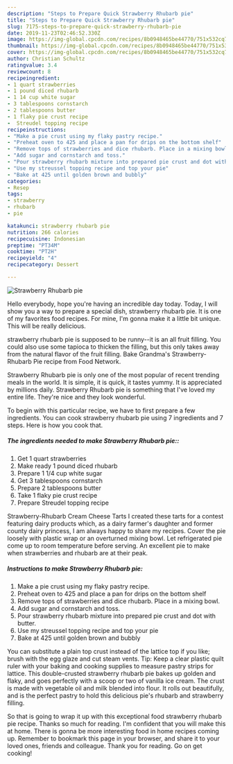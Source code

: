 ```yaml
---
description: "Steps to Prepare Quick Strawberry Rhubarb pie"
title: "Steps to Prepare Quick Strawberry Rhubarb pie"
slug: 7175-steps-to-prepare-quick-strawberry-rhubarb-pie
date: 2019-11-23T02:46:52.330Z
image: https://img-global.cpcdn.com/recipes/8b0948465be44770/751x532cq70/strawberry-rhubarb-pie-recipe-main-photo.jpg
thumbnail: https://img-global.cpcdn.com/recipes/8b0948465be44770/751x532cq70/strawberry-rhubarb-pie-recipe-main-photo.jpg
cover: https://img-global.cpcdn.com/recipes/8b0948465be44770/751x532cq70/strawberry-rhubarb-pie-recipe-main-photo.jpg
author: Christian Schultz
ratingvalue: 3.4
reviewcount: 8
recipeingredient:
- 1 quart strawberries
- 1 pound diced rhubarb
- 1 14 cup white sugar
- 3 tablespoons cornstarch
- 2 tablespoons butter
- 1 flaky pie crust recipe
-  Streudel topping recipe
recipeinstructions:
- "Make a pie crust using my flaky pastry recipe."
- "Preheat oven to 425 and place a pan for drips on the bottom shelf"
- "Remove tops of strawberries and dice rhubarb. Place in a mixing bowl."
- "Add sugar and cornstarch and toss."
- "Pour strawberry rhubarb mixture into prepared pie crust and dot with butter."
- "Use my streussel topping recipe and top your pie"
- "Bake at 425 until golden brown and bubbly"
categories:
- Resep
tags:
- strawberry
- rhubarb
- pie

katakunci: strawberry rhubarb pie
nutrition: 266 calories
recipecuisine: Indonesian
preptime: "PT34M"
cooktime: "PT2H"
recipeyield: "4"
recipecategory: Dessert

---
```



![Strawberry Rhubarb pie](https://img-global.cpcdn.com/recipes/8b0948465be44770/751x532cq70/strawberry-rhubarb-pie-recipe-main-photo.jpg)

Hello everybody, hope you're having an incredible day today. Today, I will show you a way to prepare a special dish, strawberry rhubarb pie. It is one of my favorites food recipes. For mine, I'm gonna make it a little bit unique. This will be really delicious.

strawberry rhubarb pie is supposed to be runny--it is an all fruit filling. You could also use some tapioca to thicken the filling, but this only takes away from the natural flavor of the fruit filling. Bake Grandma&#39;s Strawberry-Rhubarb Pie recipe from Food Network.

Strawberry Rhubarb pie is only one of the most popular of recent trending meals in the world. It is simple, it is quick, it tastes yummy. It is appreciated by millions daily. Strawberry Rhubarb pie is something that I've loved my entire life. They're nice and they look wonderful.


To begin with this particular recipe, we have to first prepare a few ingredients. You can cook strawberry rhubarb pie using 7 ingredients and 7 steps. Here is how you cook that.

##### The ingredients needed to make Strawberry Rhubarb pie::

1. Get 1 quart strawberries
1. Make ready 1 pound diced rhubarb
1. Prepare 1 1/4 cup white sugar
1. Get 3 tablespoons cornstarch
1. Prepare 2 tablespoons butter
1. Take 1 flaky pie crust recipe
1. Prepare  Streudel topping recipe


Strawberry-Rhubarb Cream Cheese Tarts I created these tarts for a contest featuring dairy products which, as a dairy farmer&#39;s daughter and former county dairy princess, I am always happy to share my recipes. Cover the pie loosely with plastic wrap or an overturned mixing bowl. Let refrigerated pie come up to room temperature before serving. An excellent pie to make when strawberries and rhubarb are at their peak. 

##### Instructions to make Strawberry Rhubarb pie:

1. Make a pie crust using my flaky pastry recipe.
1. Preheat oven to 425 and place a pan for drips on the bottom shelf
1. Remove tops of strawberries and dice rhubarb. Place in a mixing bowl.
1. Add sugar and cornstarch and toss.
1. Pour strawberry rhubarb mixture into prepared pie crust and dot with butter.
1. Use my streussel topping recipe and top your pie
1. Bake at 425 until golden brown and bubbly


You can substitute a plain top crust instead of the lattice top if you like; brush with the egg glaze and cut steam vents. Tip: Keep a clear plastic quilt ruler with your baking and cooking supplies to measure pastry strips for lattice. This double-crusted strawberry rhubarb pie bakes up golden and flaky, and goes perfectly with a scoop or two of vanilla ice cream. The crust is made with vegetable oil and milk blended into flour. It rolls out beautifully, and is the perfect pastry to hold this delicious pie&#39;s rhubarb and strawberry filling. 

So that is going to wrap it up with this exceptional food strawberry rhubarb pie recipe. Thanks so much for reading. I'm confident that you will make this at home. There is gonna be more interesting food in home recipes coming up. Remember to bookmark this page in your browser, and share it to your loved ones, friends and colleague. Thank you for reading. Go on get cooking!

